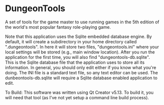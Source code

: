 # DungeonTools
A set of tools for the game master to use running games in the 5th edition of the world's most popular fantasy role-playing game.

Note that this application uses the Sqlite embedded database engine.  By default, it will create a subdirectory in your home directory called ".dungeontools".  In here it will store two files, "dungeontools.ini" where your local settings will be stored (e.g., main window location).  After you run the application for the first time, you will also find "dungeontools-db.sqlite".  This is the Sqlite database file that the application uses to store all its information.  In general, you should only edit either if you know what you're doing.  The INI file is a standard text file, so any text editor can be used.  The dunbeontools-db.sqlite will require a Sqlite database enabled application to edit.

To Build:
This software was written using Qt Creator v5.13.  To build it, you will need that tool (as I've not yet setup a command line build process).